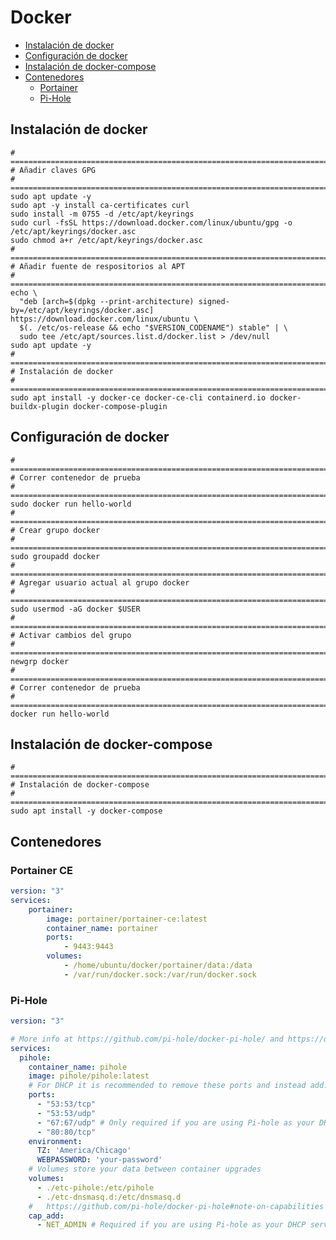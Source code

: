 # Docker

- [Instalación de docker](#install-docker)
- [Configuración de docker](#settings-docker)
- [Instalación de docker-compose](#install-docker-compose)
- [Contenedores](#container)
  - [Portainer](#install-portainer-ce)
  - [Pi-Hole](#install-pi-hole)

<a name="install-docker"></a>

## Instalación de docker

```shell
# =============================================================================
# Añadir claves GPG
# =============================================================================
sudo apt update -y
sudo apt -y install ca-certificates curl
sudo install -m 0755 -d /etc/apt/keyrings
sudo curl -fsSL https://download.docker.com/linux/ubuntu/gpg -o /etc/apt/keyrings/docker.asc
sudo chmod a+r /etc/apt/keyrings/docker.asc
# =============================================================================
# Añadir fuente de respositorios al APT
# =============================================================================
echo \
  "deb [arch=$(dpkg --print-architecture) signed-by=/etc/apt/keyrings/docker.asc] https://download.docker.com/linux/ubuntu \
  $(. /etc/os-release && echo "$VERSION_CODENAME") stable" | \
  sudo tee /etc/apt/sources.list.d/docker.list > /dev/null
sudo apt update -y
# =============================================================================
# Instalación de docker
# =============================================================================
sudo apt install -y docker-ce docker-ce-cli containerd.io docker-buildx-plugin docker-compose-plugin
```
<a name="settings-docker"></a>

## Configuración de docker

```shell
# =============================================================================
# Correr contenedor de prueba
# =============================================================================
sudo docker run hello-world
# =============================================================================
# Crear grupo docker
# =============================================================================
sudo groupadd docker
# =============================================================================
# Agregar usuario actual al grupo docker
# =============================================================================
sudo usermod -aG docker $USER
# =============================================================================
# Activar cambios del grupo
# =============================================================================
newgrp docker
# =============================================================================
# Correr contenedor de prueba
# =============================================================================
docker run hello-world
```

<a name="install-docker-compose"></a>

## Instalación de docker-compose

```shell
# =============================================================================
# Instalación de docker-compose
# =============================================================================
sudo apt install -y docker-compose
```
<a name="container"></a>

## Contenedores

<a name="install-portainer-ce"></a>

### Portainer CE

```yaml
version: "3"
services:
    portainer:
        image: portainer/portainer-ce:latest
        container_name: portainer
        ports:
            - 9443:9443
        volumes:
            - /home/ubuntu/docker/portainer/data:/data
            - /var/run/docker.sock:/var/run/docker.sock

```

<a name="install-pi-hole"></a>

### Pi-Hole

```yaml
version: "3"

# More info at https://github.com/pi-hole/docker-pi-hole/ and https://docs.pi-hole.net/
services:
  pihole:
    container_name: pihole
    image: pihole/pihole:latest
    # For DHCP it is recommended to remove these ports and instead add: network_mode: "host"
    ports:
      - "53:53/tcp"
      - "53:53/udp"
      - "67:67/udp" # Only required if you are using Pi-hole as your DHCP server
      - "80:80/tcp"
    environment:
      TZ: 'America/Chicago'
      WEBPASSWORD: 'your-password'
    # Volumes store your data between container upgrades
    volumes:
      - ./etc-pihole:/etc/pihole
      - ./etc-dnsmasq.d:/etc/dnsmasq.d
    #   https://github.com/pi-hole/docker-pi-hole#note-on-capabilities
    cap_add:
      - NET_ADMIN # Required if you are using Pi-hole as your DHCP server, else not needed
```
